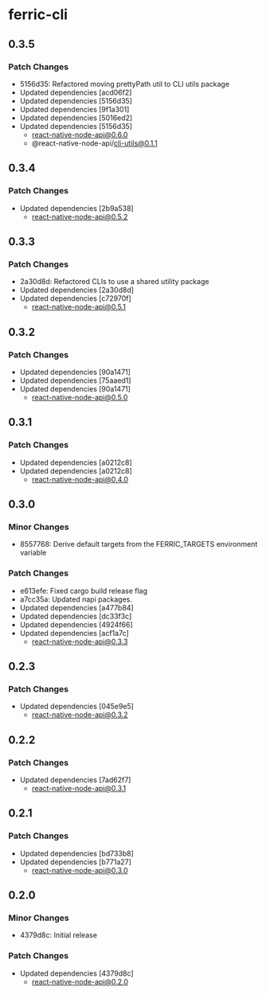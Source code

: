 # ferric-cli

## 0.3.5

### Patch Changes

- 5156d35: Refactored moving prettyPath util to CLI utils package
- Updated dependencies [acd06f2]
- Updated dependencies [5156d35]
- Updated dependencies [9f1a301]
- Updated dependencies [5016ed2]
- Updated dependencies [5156d35]
  - react-native-node-api@0.6.0
  - @react-native-node-api/cli-utils@0.1.1

## 0.3.4

### Patch Changes

- Updated dependencies [2b9a538]
  - react-native-node-api@0.5.2

## 0.3.3

### Patch Changes

- 2a30d8d: Refactored CLIs to use a shared utility package
- Updated dependencies [2a30d8d]
- Updated dependencies [c72970f]
  - react-native-node-api@0.5.1

## 0.3.2

### Patch Changes

- Updated dependencies [90a1471]
- Updated dependencies [75aaed1]
- Updated dependencies [90a1471]
  - react-native-node-api@0.5.0

## 0.3.1

### Patch Changes

- Updated dependencies [a0212c8]
- Updated dependencies [a0212c8]
  - react-native-node-api@0.4.0

## 0.3.0

### Minor Changes

- 8557768: Derive default targets from the FERRIC_TARGETS environment variable

### Patch Changes

- e613efe: Fixed cargo build release flag
- a7cc35a: Updated napi packages.
- Updated dependencies [a477b84]
- Updated dependencies [dc33f3c]
- Updated dependencies [4924f66]
- Updated dependencies [acf1a7c]
  - react-native-node-api@0.3.3

## 0.2.3

### Patch Changes

- Updated dependencies [045e9e5]
  - react-native-node-api@0.3.2

## 0.2.2

### Patch Changes

- Updated dependencies [7ad62f7]
  - react-native-node-api@0.3.1

## 0.2.1

### Patch Changes

- Updated dependencies [bd733b8]
- Updated dependencies [b771a27]
  - react-native-node-api@0.3.0

## 0.2.0

### Minor Changes

- 4379d8c: Initial release

### Patch Changes

- Updated dependencies [4379d8c]
  - react-native-node-api@0.2.0
